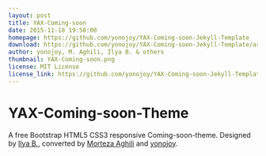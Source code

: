 ```yaml
---
layout: post
title: YAX-Coming-soon
date: 2015-11-18 19:50:00
homepage: https://github.com/yonojoy/YAX-Coming-soon-Jekyll-Template
download: https://github.com/yonojoy/YAX-Coming-soon-Jekyll-Template/archive/v0.1-beta.zip
author: yonojoy, M. Aghili, Ilya B. & others
thumbnail: YAX-Coming-soon.png
license: MIT License
license_link: https://github.com/yonojoy/YAX-Coming-soon-Jekyll-Template/blob/master/License.md
---
```


# YAX-Coming-soon-Theme

A free Bootstrap HTML5 CSS3 responsive Coming-soon-theme. Designed by
[Ilya B.](https://www.behance.net/gallery/18421675/Free-Bootstrap-Psd-Coming-Soon-Template),
converted by [Morteza Aghili](http://mortezaaghili.github.io/) and
[yonojoy](https://github.com/yonojoy).
